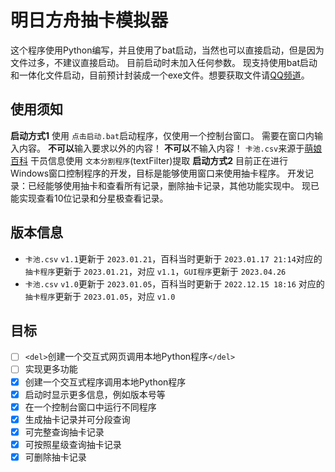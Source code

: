 # 明日方舟抽卡模拟器

这个程序使用Python编写，并且使用了bat启动，当然也可以直接启动，但是因为文件过多，不建议直接启动。
目前启动时未加入任何参数。
现支持使用bat启动和一体化文件启动，目前预计封装成一个exe文件。想要获取文件请[QQ频道](https://pd.qq.com/s/3a0mynd43)。

## 使用须知

**启动方式1**
使用 `点击启动.bat`启动程序，仅使用一个控制台窗口。
需要在窗口内输入内容。
**不可以**输入要求以外的内容！
**不可以**不输入内容！
`卡池.csv`来源于[萌娘百科](https://zh.moegirl.org.cn/index.php?title=%E6%98%8E%E6%97%A5%E6%96%B9%E8%88%9F/%E5%B9%B2%E5%91%98%E5%9B%BE%E9%89%B4&oldid=6523195)
干员信息使用 `文本分割程序`(textFilter)提取
**启动方式2**
目前正在进行Windows窗口控制程序的开发，目标是能够使用窗口来使用抽卡程序。
开发记录：已经能够使用抽卡和查看所有记录，删除抽卡记录，其他功能实现中。
现已能实现查看10位记录和分星极查看记录。

## 版本信息

- `卡池.csv` `v1.1`更新于 `2023.01.21`，百科当时更新于 `2023.01.17 21:14`对应的 `抽卡程序`更新于 `2023.01.21`，对应 `v1.1`，`GUI程序`更新于 `2023.04.26`
- `卡池.csv` `v1.0`更新于 `2023.01.05`，百科当时更新于 `2022.12.15 18:16`
  对应的 `抽卡程序`更新于 `2023.01.05`，对应 `v1.0`

## 目标

- [ ] `<del>`创建一个交互式网页调用本地Python程序`</del>`
- [ ] 实现更多功能
- [X] 创建一个交互式程序调用本地Python程序
- [X] 启动时显示更多信息，例如版本号等
- [X] 在一个控制台窗口中运行不同程序
- [X] 生成抽卡记录并可分段查询
- [X] 可完整查询抽卡记录
- [X] 可按照星级查询抽卡记录
- [X] 可删除抽卡记录
